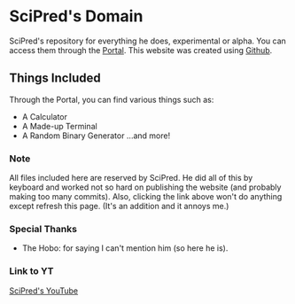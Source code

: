 # SciPred's Domain
SciPred's repository for everything he does, experimental or alpha. You can access them through the [Portal](./portal.html "The Portal"). This website was created using [Github](https://github.com "Best Website Ever").

## Things Included
Through the Portal, you can find various things such as:
- A Calculator
- A Made-up Terminal
- A Random Binary Generator
...and more!

### Note
All files included here are reserved by SciPred. He did all of this by keyboard and worked not so hard on publishing the website (and probably making too many commits). Also, clicking the link above won't do anything except refresh this page. (It's an addition and it annoys me.)

### Special Thanks
- The Hobo: for saying I can't mention him (so here he is).

### Link to YT
[SciPred's YouTube](https://www.youtube.com/channel/UCxd_Nm7K7qEacGGX8orQG9w "YouTube")
